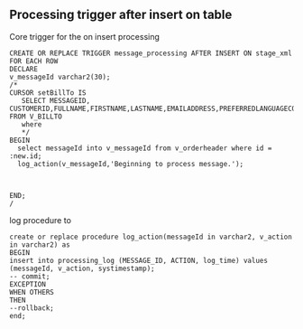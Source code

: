 ## Processing trigger after insert on table


Core trigger for the on insert processing

```
CREATE OR REPLACE TRIGGER message_processing AFTER INSERT ON stage_xml FOR EACH ROW
DECLARE
v_messageId varchar2(30);
/*
CURSOR setBillTo IS
   SELECT MESSAGEID, CUSTOMERID,FULLNAME,FIRSTNAME,LASTNAME,EMAILADDRESS,PREFERREDLANGUAGECODE FROM V_BILLTO
   where
   */
BEGIN
  select messageId into v_messageId from v_orderheader where id = :new.id;
  log_action(v_messageId,'Beginning to process message.');



END;
/
```

log procedure to
```
create or replace procedure log_action(messageId in varchar2, v_action in varchar2) as
BEGIN
insert into processing_log (MESSAGE_ID, ACTION, log_time) values (messageId, v_action, systimestamp);
-- commit;
EXCEPTION
WHEN OTHERS
THEN
--rollback;
end;
```
